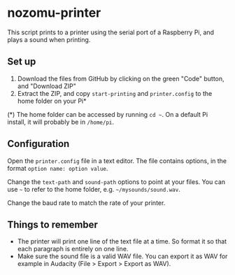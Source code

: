 # nozomu-printer

This script prints to a printer using the serial port of a Raspberry Pi, and plays a sound when printing.

## Set up

1. Download the files from GitHub by clicking on the green "Code" button, and "Download ZIP"
2. Extract the ZIP, and copy `start-printing` and `printer.config` to the home folder on your Pi*

(*) The home folder can be accessed by running `cd ~`. On a default Pi install, it will probably be in `/home/pi`.

## Configuration

Open the `printer.config` file in a text editor. The file contains options, in the format `option name: option value`.

Change the `text-path` and `sound-path` options to point at your files.
You can use `~` to refer to the home folder, e.g. `~/mysounds/sound.wav`.

Change the baud rate to match the rate of your printer.

## Things to remember

* The printer will print one line of the text file at a time. So format it so that each paragraph is entirely on one line.
* Make sure the sound file is a valid WAV file. You can export it as WAV for example in Audacity (File > Export > Export as WAV).
